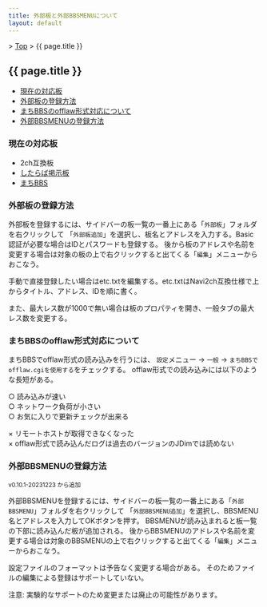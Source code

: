 ```yaml
---
title: 外部板と外部BBSMENUについて
layout: default
---
```


&gt; [Top](../) &gt; {{ page.title }}

## {{ page.title }}

- [現在の対応板](#support)
- [外部板の登録方法](#register)
- [まちBBSのofflaw形式対応について](#machi_offlaw)
- [外部BBSMENUの登録方法](#register_bbsmenu)


<a name="support"></a>
### 現在の対応板

- 2ch互換板
- [したらば掲示板](https://rentalbbs.shitaraba.com/)
- [まちBBS](https://machi.to/)


<a name="register"></a>
### 外部板の登録方法
外部板を登録するには、サイドバーの板一覧の一番上にある「`外部板`」フォルダを右クリックして
「`外部板追加`」を選択し、板名とアドレスを入力する。Basic認証が必要な場合はIDとパスワードも登録する。
後から板のアドレスや名前を変更する場合は対象の板の上で右クリックすると出てくる「`編集`」メニューからおこなう。

手動で直接登録したい場合はetc.txtを編集する。etc.txtはNavi2ch互換仕様で上からタイトル、アドレス、IDを順に書く。

また、最大レス数が1000で無い場合は板のプロパティを開き、一般タブの最大レス数を変更する。


<a name="machi_offlaw"></a>
### まちBBSのofflaw形式対応について
まちBBSでofflaw形式の読み込みを行うには、
`設定`メニュー → `一般` → `まちBBSでofflaw.cgiを使用する`をチェックする。
offlaw形式での読み込みには以下のような長短がある。

○ 読み込みが速い<br>
○ ネットワーク負荷が小さい<br>
○ お気に入りで更新チェックが出来る

× リモートホストが取得できなくなった<br>
× offlaw形式で読み込んだログは過去のバージョンのJDimでは読めない


<a name="register_bbsmenu"></a>
### 外部BBSMENUの登録方法
<small>v0.10.1-20231223 から追加</small>

外部BBSMENUを登録するには、サイドバーの板一覧の一番上にある「`外部BBSMENU`」フォルダを右クリックして
「`外部BBSMENU追加`」を選択し、BBSMENU名とアドレスを入力してOKボタンを押す。
BBSMENUが読み込まれると板一覧の下部に読み込んだ板が追加される。
後からBBSMENUのアドレスや名前を変更する場合は対象のBBSMENUの上で右クリックすると出てくる「`編集`」メニューからおこなう。

設定ファイルのフォーマットは予告なく変更する場合がある。
そのためファイルの編集による登録はサポートしていない。

注意: 実験的なサポートのため変更または廃止の可能性があります。
